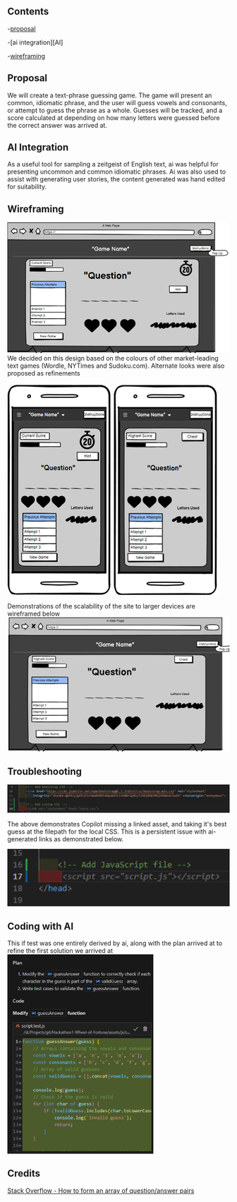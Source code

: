 ## Contents

-[proposal](#proposal)

-[ai integration][AI]

-[wireframing](#wireframing)

## Proposal

We will create a text-phrase guessing game. The game will present an common, idiomatic phrase, and the user will guess vowels and consonants, or attempt to guess the phrase as a whole. Guesses will be tracked, and a score calculated at depending on how many letters were guessed before the correct answer was arrived at.

## AI Integration 

As a useful tool for sampling a zeitgeist of English text, ai was helpful for presenting uncommon and common idiomatic phrases.
Ai was also used to assist with generating user stories, the content generated was hand edited for suitability. 

## Wireframing

![wireframe](docs/image_2024-11-27_123117416.png)
We decided on this design based on the colours of other market-leading text games (Wordle, NYTimes and Sudoku.com). 
Alternate looks were also proposed as refinements

![Wireframe2](docs/image_2024-11-27_141343866_480.png)
![Wireframe3](docs/new_phone_480.png)

Demonstrations of the scalability of the site to larger devices are wireframed below
![Wireframe4](docs/image_2024-11-27_142015802_720.png)

## Troubleshooting
![Wireframe](docs/bugs/CssAifile2.png)

The above demonstrates Copilot missing a linked asset, and taking it's best guess at the filepath for the local CSS. This is a persistent issue with ai-generated links as demonstrated below.

![Wireframe](docs/bugs/JsAifile1.png)

## Coding with AI
This if test was one entirely derived by ai, along with the plan arrived at to refine the first solution we arrived at
![Ai_code_plan](docs/promptexample.png)


## Credits

[Stack Overflow - How to form an array of question/answer pairs](https://stackoverflow.com/questions/37252041/storing-quiz-questions-in-array-of-objects)

[aiIntegrationDefinition]: #AI